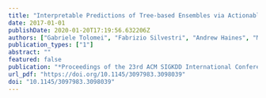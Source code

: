 ```yaml
---
title: "Interpretable Predictions of Tree-based Ensembles via Actionable Feature Tweaking"
date: 2017-01-01
publishDate: 2020-01-20T17:19:56.632206Z
authors: ["Gabriele Tolomei", "Fabrizio Silvestri", "Andrew Haines", "Mounia Lalmas"]
publication_types: ["1"]
abstract: ""
featured: false
publication: "*Proceedings of the 23rd ACM SIGKDD International Conference on Knowledge Discovery and Data Mining, Halifax, NS, Canada, August 13 - 17, 2017*"
url_pdf: "https://doi.org/10.1145/3097983.3098039"
doi: "10.1145/3097983.3098039"
---
```


